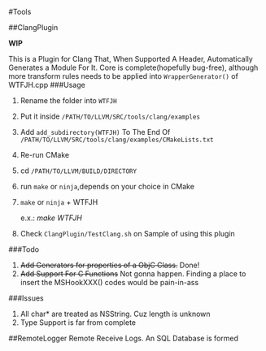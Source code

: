 #Tools

##ClangPlugin

**WIP**

This is a Plugin for Clang That, When Supported A Header, Automatically Generates a Module For It.
Core is complete(hopefully bug-free), although more transform rules needs to be applied into `WrapperGenerator()` of WTFJH.cpp
###Usage
1.	Rename the folder into `WTFJH`
2.	Put it inside `/PATH/TO/LLVM/SRC/tools/clang/examples`
3.	Add `add_subdirectory(WTFJH)` To The End Of `/PATH/TO/LLVM/SRC/tools/clang/examples/CMakeLists.txt`
4.	Re-run CMake
5.	cd `/PATH/TO/LLVM/BUILD/DIRECTORY`
6.	run `make` or `ninja`,depends on your choice in CMake
7.	`make` or `ninja` + WTFJH

	e.x.: *make WTFJH*
8.	Check `ClangPlugin/TestClang.sh` on Sample of using this plugin

###Todo
1.	~~Add Generators for properties of a ObjC Class.~~ Done!
2.	~~Add Support For C Functions~~ Not gonna happen. Finding a place to insert the MSHookXXX() codes would be pain-in-ass

###Issues
1. All char* are treated as NSString. Cuz length is unknown
2. Type Support is far from complete


##RemoteLogger
Remote Receive Logs. An SQL Database is formed



